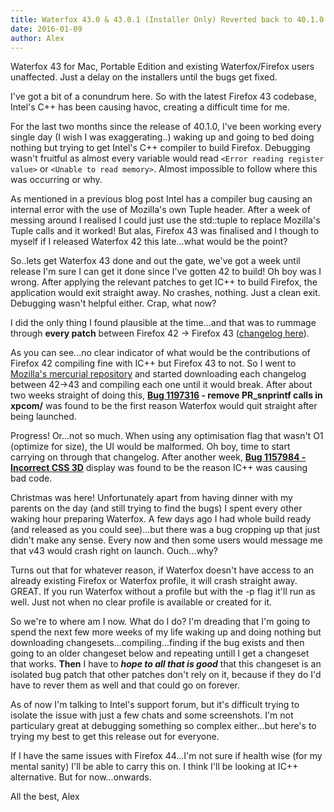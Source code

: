 ```yaml
---
title: Waterfox 43.0 & 43.0.1 (Installer Only) Reverted back to 40.1.0 and some Insight into Waterfox
date: 2016-01-09
author: Alex
---
```


Waterfox 43 for Mac, Portable Edition and existing Waterfox/Firefox users unaffected. Just a delay on the installers until the bugs get fixed.

I've got a bit of a conundrum here. So with the latest Firefox 43 codebase, Intel's C++ has been causing havoc, creating a difficult time for me.

For the last two months since the release of 40.1.0, I've been working every single day (I wish I was exaggerating..) waking up and going to bed doing nothing but trying to get Intel's C++ compiler to build Firefox. Debugging wasn't fruitful as almost every variable would read `<Error reading register value>` or `<Unable to read memory>`. Almost impossible to follow where this was occurring or why.

As mentioned in a previous blog post Intel has a compiler bug causing an internal error with the use of Mozilla's own Tuple header. After a week of messing around I realised I could just use the std::tuple to replace Mozilla's Tuple calls and it worked! But alas, Firefox 43 was finalised and I though to myself if I released Waterfox 42 this late...what would be the point?

So..lets get Waterfox 43 done and out the gate, we've got a week until release I'm sure I can get it done since I've gotten 42 to build! Oh boy was I wrong. After applying the relevant patches to get IC++ to build Firefox, the application would exit straight away. No crashes, nothing. Just a clean exit. Debugging wasn't helpful either. Crap, what now?

I did the only thing I found plausible at the time...and that was to rummage through **every patch** between Firefox 42 -> Firefox 43 ([changelog here](https://bugzilla.mozilla.org/buglist.cgi?j_top=OR&f1=target_milestone&o3=equals&v3=Firefox%2043&o1=equals&resolution=FIXED&o2=anyexact&query_format=advanced&f3=target_milestone&f2=cf_status_firefox43&bug_status=RESOLVED&bug_status=VERIFIED&bug_status=CLOSED&v1=mozilla43&v2=fixed,verified&limit=0)).

As you can see...no clear indicator of what would be the contributions of Firefox 42 compiling fine with IC++ but Firefox 43 to not. So I went to [Mozilla's mercurial repository](http://hg.mozilla.org/releases/mozilla-release/) and started downloading each changelog between 42->43 and compiling each one until it would break. After about two weeks straight of doing this, **[Bug 1197316](https://bugzilla.mozilla.org/show_bug.cgi?id=1197316) - remove PR_snprintf calls in xpcom/** was found to be the first reason Waterfox would quit straight after being launched.

Progress! Or...not so much. When using any optimisation flag that wasn't O1 (optimize for size), the UI would be malformed. Oh boy, time to start carrying on through that changelog. After another week, **[Bug 1157984 - Incorrect CSS 3D](https://bugzilla.mozilla.org/show_bug.cgi?id=1157984)** display was found to be the reason IC++ was causing bad code.

Christmas was here! Unfortunately apart from having dinner with my parents on the day (and still trying to find the bugs) I spent every other waking hour preparing Waterfox. A few days ago I had whole build ready (and released as you could see)...but there was a bug cropping up that just didn't make any sense. Every now and then some users would message me that v43 would crash right on launch. Ouch...why?

Turns out that for whatever reason, if Waterfox doesn't have access to an already existing Firefox or Waterfox profile, it will crash straight away. GREAT. If you run Waterfox without a profile but with the -p flag it'll run as well. Just not when no clear profile is available or created for it.

So we're to where am I now. What do I do? I'm dreading that I'm going to spend the next few more weeks of my life waking up and doing nothing but downloading changesets...compiling...finding if the bug exists and then going to an older changeset below and repeating untill I get a changeset that works. **Then** I have to **_hope to all that is good_** that this changeset is an isolated bug patch that other patches don't rely on it, because if they do I'd have to rever them as well and that could go on forever.

As of now I'm talking to Intel's support forum, but it's difficult trying to isolate the issue with just a few chats and some screenshots. I'm not particulary great at debugging something so complex either...but here's to trying my best to get this release out for everyone.

If I have the same issues with Firefox 44...I'm not sure if health wise (for my mental sanity) I'll be able to carry this on. I think I'll be looking at IC++ alternative. But for now...onwards.

All the best,
Alex
